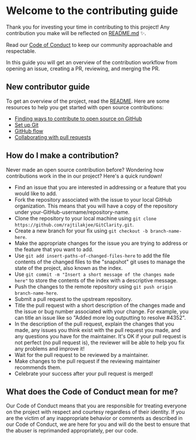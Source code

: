 # Welcome to the contributing guide

Thank you for investing your time in contributing to this project! Any contribution you make will be reflected on [README.md](README.md) :sparkles:. 

Read our [Code of Conduct](CODE_OF_CONDUCT.md) to keep our community approachable and respectable.

In this guide you will get an overview of the contribution workflow from opening an issue, creating a PR, reviewing, and merging the PR.

## New contributor guide

To get an overview of the project, read the [README](README.md). Here are some resources to help you get started with open source contributions:

- [Finding ways to contribute to open source on GitHub](https://docs.github.com/en/get-started/exploring-projects-on-github/finding-ways-to-contribute-to-open-source-on-github)
- [Set up Git](https://docs.github.com/en/get-started/quickstart/set-up-git)
- [GitHub flow](https://docs.github.com/en/get-started/quickstart/github-flow)
- [Collaborating with pull requests](https://docs.github.com/en/github/collaborating-with-pull-requests)

## How do I make a contribution?

Never made an open source contribution before? Wondering how contributions work in the in our project? Here's a quick rundown!

 - Find an issue that you are interested in addressing or a feature that you would like to add.
 - Fork the repository associated with the issue to your local GitHub organization. This means that you will have a copy of the repository under your-GitHub-username/repository-name.
 - Clone the repository to your local machine using `git clone https://github.com/rajtilakjee/GitClarity.git`.
 - Create a new branch for your fix using `git checkout -b branch-name-here`.
 - Make the appropriate changes for the issue you are trying to address or the feature that you want to add.
 - Use `git add insert-paths-of-changed-files-here` to add the file contents of the changed files to the "snapshot" git uses to manage the state of the project, also known as the index.
 - Use `git commit -m "Insert a short message of the changes made here"` to store the contents of the index with a descriptive message.
 - Push the changes to the remote repository using `git push origin branch-name-here`.
 - Submit a pull request to the upstream repository.
 - Title the pull request with a short description of the changes made and the issue or bug number associated with your change. For example, you can title an issue like so "Added more log outputting to resolve #4352".
 - In the description of the pull request, explain the changes that you made, any issues you think exist with the pull request you made, and any questions you have for the maintainer. It's OK if your pull request is not perfect (no pull request is), the reviewer will be able to help you fix any problems and improve it!
 - Wait for the pull request to be reviewed by a maintainer.
 - Make changes to the pull request if the reviewing maintainer recommends them.
 - Celebrate your success after your pull request is merged!

## What does the Code of Conduct mean for me?

Our Code of Conduct means that you are responsible for treating everyone on the project with respect and courtesy regardless of their identity. If you are the victim of any inappropriate behavior or comments as described in our Code of Conduct, we are here for you and will do the best to ensure that the abuser is reprimanded appropriately, per our code.
